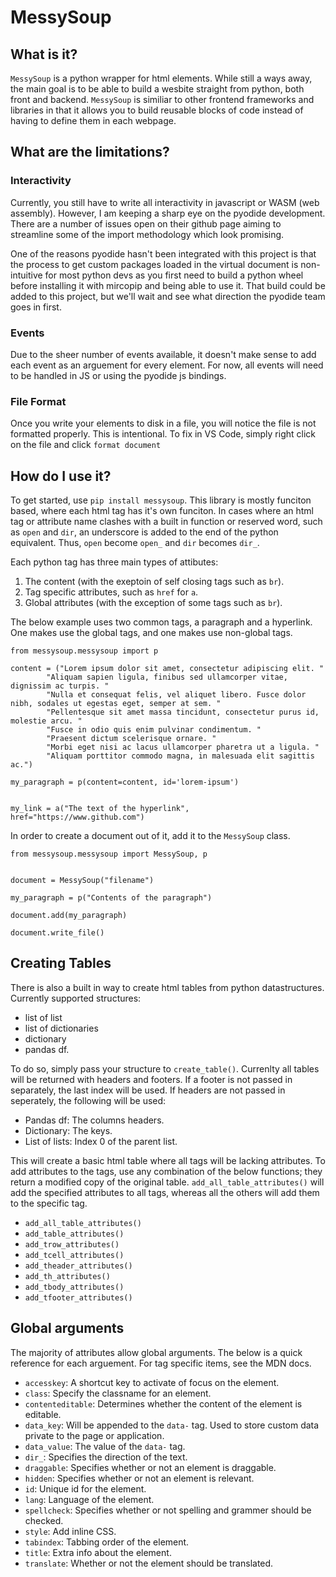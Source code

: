 # MessySoup

## What is it?
`MessySoup` is a python wrapper for html elements.  While still a ways away, the main goal is to be able to build a wesbite straight from python, both front and backend.  `MessySoup` is similiar to other frontend frameworks and libraries in that it allows you to build reusable blocks of code instead of having to define them in each webpage.

## What are the limitations?

### Interactivity
Currently, you still have to write all interactivity in javascript or WASM (web assembly).  However, I am keeping a sharp eye on the pyodide development.  There are a number of issues open on their github page aiming to streamline some of the import methodology which look promising.

One of the reasons pyodide hasn't been integrated with this project is that the process to get custom packages loaded in the virtual document is non-intuitive for most python devs as you first need to build a python wheel before installing it with mircopip and being able to use it.  That build could be added to this project, but we'll wait and see what direction the pyodide team goes in first.

### Events
Due to the sheer number of events available, it doesn't make sense to add each event as an arguement for every element.  For now, all events will need to be handled in JS or using the pyodide js bindings.

### File Format
Once you write your elements to disk in a file, you will notice the file is not formatted properly.  This is intentional.  To fix in VS Code, simply right click on the file and click `format document`

## How do I use it?

To get started, use `pip install messysoup`.  This library is mostly funciton based, where each html tag has it's own funciton.  In cases where an html tag or attribute name clashes with a built in function or reserved word, such as `open` and `dir`, an underscore is added to the end of the python equivalent.  Thus, `open` become `open_` and `dir` becomes `dir_`.

Each python tag has three main types of attibutes:  
1.  The content (with the exeptoin of self closing tags such as `br`).
2.  Tag specific attributes, such as `href` for `a`.
3.  Global attributes (with the exception of some tags such as `br`).

The below example uses two common tags, a paragraph and a hyperlink.  One makes use the global tags, and one makes use non-global tags.
```
from messysoup.messysoup import p

content = ("Lorem ipsum dolor sit amet, consectetur adipiscing elit. "
        "Aliquam sapien ligula, finibus sed ullamcorper vitae, dignissim ac turpis. " 
        "Nulla et consequat felis, vel aliquet libero. Fusce dolor nibh, sodales ut egestas eget, semper at sem. " 
        "Pellentesque sit amet massa tincidunt, consectetur purus id, molestie arcu. " 
        "Fusce in odio quis enim pulvinar condimentum. " 
        "Praesent dictum scelerisque ornare. " 
        "Morbi eget nisi ac lacus ullamcorper pharetra ut a ligula. " 
        "Aliquam porttitor commodo magna, in malesuada elit sagittis ac.")

my_paragraph = p(content=content, id='lorem-ipsum')


my_link = a("The text of the hyperlink", href="https://www.github.com")
```  

In order to create a document out of it, add it to the `MessySoup` class.

```
from messysoup.messysoup import MessySoup, p


document = MessySoup("filename")

my_paragraph = p("Contents of the paragraph")

document.add(my_paragraph)

document.write_file()
```

## Creating Tables

There is also a built in way to create html tables from python datastructures.  Currently supported structures:

- list of list
- list of dictionaries
- dictionary
- pandas df.  

To do so, simply pass your structure to `create_table()`.  Currenlty all tables will be returned with headers and footers.  If a footer is not passed in separately, the last index will be used.  If headers are not passed in seperately, the following will be used:

- Pandas df: The columns headers.
- Dictionary: The keys.
- List of lists: Index 0 of the parent list.

This will create a basic html table where all tags will be lacking attributes.  To add attributes to the tags, use any combination of the below functions; they return a modified copy of the original table.  `add_all_table_attributes()` will add the specified attributes to all tags, whereas all the others will add them to the specific tag.

- `add_all_table_attributes()`
- `add_table_attributes()`
- `add_trow_attributes()`
- `add_tcell_attributes()`
- `add_theader_attributes()`
- `add_th_attributes()`
- `add_tbody_attributes()`
- `add_tfooter_attributes()`

## Global arguments

The majority of attributes allow global arguments.  The below is a quick reference for each arguement.  For tag specific items, see the MDN docs.

- `accesskey`: A shortcut key to activate of focus on the element.
- `class`: Specify the classname for an element.
- `contenteditable`: Determines whether the content of the element is editable.
- `data_key`: Will be appended to the `data-` tag. Used to store custom data private to the page or application.
- `data_value`: The value of the `data-` tag.
- `dir_`: Specifies the direction of the text.
- `draggable`: Specifies whether or not an element is draggable.
- `hidden`: Specifies whether or not an element is relevant.
- `id`: Unique id for the element.
- `lang`: Language of the element.
- `spellcheck`: Specifies whether or not spelling and grammer should be checked.
- `style`: Add inline CSS.
- `tabindex`: Tabbing order of the element.
- `title`: Extra info about the element.
- `translate`: Whether or not the element should be translated.